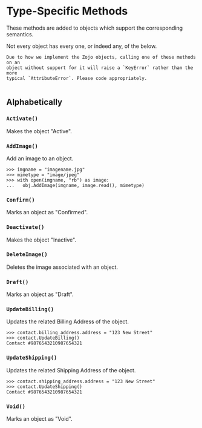# Type-Specific Methods
These methods are added to objects which support the corresponding semantics.

Not every object has every one, or indeed any, of the below.

```{warning}
Due to how we implement the Zojo objects, calling one of these methods on an
object without support for it will raise a `KeyError` rather than the more
typical `AttributeError`. Please code appropriately.
```
```{include} /snippets/seealso-zoho-api.markdown
```

## Alphabetically
### `Activate()`
Makes the object "Active".

### `AddImage()`
Add an image to an object.
```{code-block} python
>>> imgname = "imagename.jpg"
>>> mimetype = "image/jpeg"
>>> with open(imgname, "rb") as image:
...   obj.AddImage(imgname, image.read(), mimetype)
```

### `Confirm()`
Marks an object as "Confirmed".

### `Deactivate()`
Makes the object "Inactive".

### `DeleteImage()`
Deletes the image associated with an object.

### `Draft()`
Marks an object as "Draft".

### `UpdateBilling()`
Updates the related Billing Address of the object.
```{code-block} python
>>> contact.billing_address.address = "123 New Street"
>>> contact.UpdateBilling()
Contact #9876543210987654321
```

### `UpdateShipping()`
Updates the related Shipping Address of the object.
```{code-block} python
>>> contact.shipping_address.address = "123 New Street"
>>> contact.UpdateShipping()
Contact #9876543210987654321
```

### `Void()`
Marks an object as "Void".
